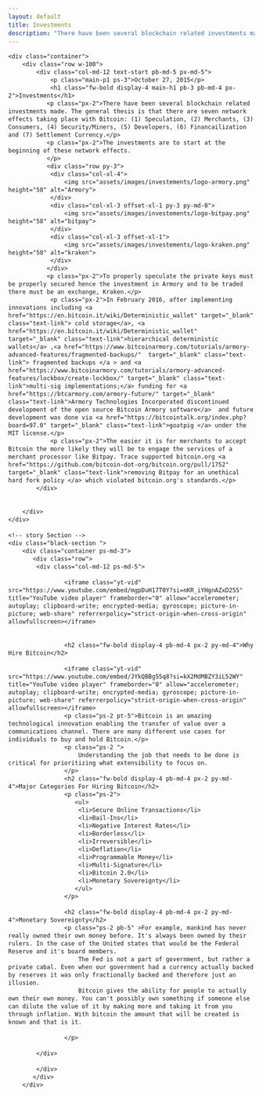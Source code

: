 ```yaml
---
layout: default
title: Investments
description: "There have been several blockchain related investments made. The general thesis is that there are seven network effects taking place with Bitcoin."
---
```


<html>
<body>

  <!-- Main Section -->
    <div class="container">
        <div class="row w-100">
            <div class="col-md-12 text-start pb-md-5 px-md-5">
                <p class="main-p1 ps-3">October 27, 2015</p>
                <h1 class="fw-bold display-4 main-h1 pb-3 pb-md-4 px-2">Investments</h1>
               <p class="px-2">There have been several blockchain related investments made. The general thesis is that there are seven network effects taking place with Bitcoin: (1) Speculation, (2) Merchants, (3) Consumers, (4) Security/Miners, (5) Developers, (6) Financailization and (7) Settlement Currency.</p>
               <p class="px-2">The investments are to start at the beginning of these network effects.
               </p>
               <div class="row py-3">
                <div class="col-xl-4">
                    <img src="assets/images/investements/logo-armory.png" height="58" alt="Armory">
                </div>
                <div class="col-xl-3 offset-xl-1 py-3 py-md-0">
                    <img src="assets/images/investements/logo-bitpay.png" height="58" alt="bitpay">
                </div>
                <div class="col-xl-3 offset-xl-1">
                    <img src="assets/images/investements/logo-kraken.png" height="58" alt="kraken">
                </div>
               </div>
               <p class="px-2">To properly speculate the private keys must be properly secured hence the investment in Armory and to be traded there must be an exchange, Kraken.</p>
                <p class="px-2">In February 2016, after implementing innovations including <a href="https://en.bitcoin.it/wiki/Deterministic_wallet" target="_blank" class="text-link"> cold storage</a>, <a href="https://en.bitcoin.it/wiki/Deterministic_wallet"  target="_blank" class="text-link">hierarchical deterministic wallets</a> ,<a href="https://www.bitcoinarmory.com/tutorials/armory-advanced-features/fragmented-backups/"  target="_blank" class="text-link"> fragmented backups </a > and <a href="https://www.bitcoinarmory.com/tutorials/armory-advanced-features/lockbox/create-lockbox/" target="_blank" class="text-link">multi-sig implementations;</a> funding for <a href="https://btcarmory.com/armory-future/" target="_blank" class="text-link">Armory Technologies Incorporated discontinued development of the open source Bitcoin Armory software</a>  and future development was done via <a href="https://bitcointalk.org/index.php?board=97.0" target="_blank" class="text-link">goatpig </a> under the MIT license.</p>
                <p class="px-2">The easier it is for merchants to accept Bitcoin the more likely they will be to engage the services of a merchant processor like Bitpay. Trace supported bitcoin.org <a href="https://github.com/bitcoin-dot-org/bitcoin.org/pull/1752"  target="_blank" class="text-link">removing Bitpay for an unethical hard fork policy </a> which violated bitcoin.org's standards.</p>
            </div>

            
        </div>
    </div>

    <!-- story Section -->
    <div class="black-section ">
        <div class="container ps-md-3">
           <div class="row">
            <div class="col-md-12 ps-md-5">
             
                    <iframe class="yt-vid" src="https://www.youtube.com/embed/mgpDuH17T0Y?si=nKR_iYHgnAZxD255" title="YouTube video player" frameborder="0" allow="accelerometer; autoplay; clipboard-write; encrypted-media; gyroscope; picture-in-picture; web-share" referrerpolicy="strict-origin-when-cross-origin" allowfullscreen></iframe>
                    

                    <h2 class="fw-bold display-4 pb-md-4 px-2 py-md-4">Why Hire Bitcoin</h2>

                    <iframe class="yt-vid" src="https://www.youtube.com/embed/JYkQBBg55q8?si=kX2MdMBZY3iL52WY" title="YouTube video player" frameborder="0" allow="accelerometer; autoplay; clipboard-write; encrypted-media; gyroscope; picture-in-picture; web-share" referrerpolicy="strict-origin-when-cross-origin" allowfullscreen></iframe>
                    <p class="ps-2 pt-5">Bitcoin is an amazing technological innovation enabling the transfer of value over a communications channel. There are many different use cases for individuals to buy and hold Bitcoin.</p>
                    <p class="ps-2 ">
                        Understanding the job that needs to be done is critical for prioritizing what extensibility to focus on.
                    </p>
                    <h2 class="fw-bold display-4 pb-md-4 px-2 py-md-4">Major Categories For Hiring Bitcoin</h2>
                    <p class="ps-2">
                       <ul>
                        <li>Secure Online Transactions</li>
                        <li>Bail-Ins</li>
                        <li>Negative Interest Rates</li>
                        <li>Borderless</li>
                        <li>Irreversible</li>
                        <li>Deflation</li>
                        <li>Programmable Money</li>
                        <li>Multi-Signature</li>
                        <li>Bitcoin 2.0</li>
                        <li>Monetary Sovereignty</li>
                       </ul>
                    </p>

                    <h2 class="fw-bold display-4 pb-md-4 px-2 py-md-4">Monetary Sovereignty</h2>
                    <p class="ps-2 pb-5" >For example, mankind has never really owned their own money before. It's always been owned by their rulers. In the case of the United states that would be the Federal Reserve and it's board members.
                        The Fed is not a part of government, but rather a private cabal. Even when our government had a currency actually backed by reserves it was only fractionally backed and therefore just an illusion.
                        Bitcoin gives the ability for people to actually own their own money. You can't possibly own something if someone else can dilute the value of it by making more and taking it from you through inflation. With bitcoin the amount that will be created is known and that is it.
                       
                    </p>

            </div>
               
            </div>
           </div>
        </div>
    
</body>
</html>